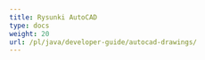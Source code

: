 ```yaml
---
title: Rysunki AutoCAD
type: docs
weight: 20
url: /pl/java/developer-guide/autocad-drawings/
---
```

